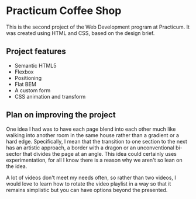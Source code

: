 # Practicum Coffee Shop

This is the second project of the Web Development program at Practicum. It was created using HTML and CSS, based on the design brief.

## Project features

- Semantic HTML5
- Flexbox
- Positioning
- Flat BEM
- A custom form
- CSS animation and transform

## Plan on improving the project

One idea I had was to have each page blend into each other much like walking into another room in the same house rather than a gradient or a hard edge. Specifically, I mean that the transition to one section to the next has an artistic approach, a border with a dragon or an unconventional bi-sector that divides the page at an angle. This idea could certainly uses experimentation, for all I know there is a reason why we aren't so lean on the idea.

A lot of videos don't meet my needs often, so rather than two videos, I would love to learn how to rotate the video playlist in a way so that it remains simplistic but you can have options beyond the presented.

